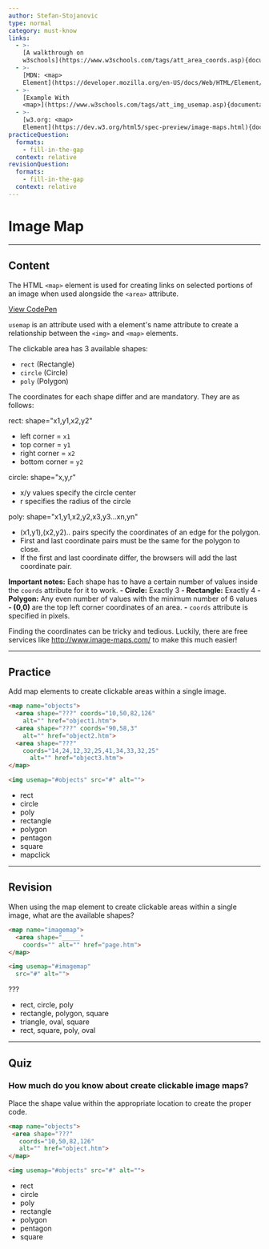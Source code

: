 ```yaml
---
author: Stefan-Stojanovic
type: normal
category: must-know
links:
  - >-
    [A walkthrough on
    w3schools](https://www.w3schools.com/tags/att_area_coords.asp){documentation}
  - >-
    [MDN: <map>
    Element](https://developer.mozilla.org/en-US/docs/Web/HTML/Element/map){documentation}
  - >-
    [Example With
    <map>](https://www.w3schools.com/tags/att_img_usemap.asp){documentation}
  - >-
    [w3.org: <map>
    Element](https://dev.w3.org/html5/spec-preview/image-maps.html){documentation}
practiceQuestion:
  formats:
    - fill-in-the-gap
  context: relative
revisionQuestion:
  formats:
    - fill-in-the-gap
  context: relative
---
```


# Image Map


---

## Content

The HTML `<map>` element is used for creating links on selected portions of an image when used alongside the `<area>` attribute.

[View CodePen](https://codepen.io/enkidevs/pen/ajbxbX)

`usemap` is an attribute used with a <map> element's name attribute to create a relationship between the `<img>` and `<map>` elements.

The clickable area has 3 available shapes:

- `rect` (Rectangle)
- `circle` (Circle)
- `poly` (Polygon)

The coordinates for each shape differ and are mandatory. They are as follows:

rect: shape="x1,y1,x2,y2"

- left corner = `x1`
- top corner = `y1`
- right corner = `x2`
- bottom corner = `y2`

circle: shape="x,y,r"

- x/y values specify the circle center
- r specifies the radius of the circle

poly: shape="x1,y1,x2,y2,x3,y3...xn,yn"

- (x1,y1),(x2,y2).. pairs specify the coordinates of an edge for the polygon.
- First and last coordinate pairs must be the same for the polygon to close.
- If the first and last coordinate differ, the browsers will add the last coordinate pair.

**Important notes:** Each shape has to have a certain number of values inside the `coords` attribute for it to work.
  **- Circle:** Exactly 3
  **- Rectangle:** Exactly 4
  **- Polygon:** Any even number of values with the minimum number of 6 values
  **- (0,0)** are the top left corner coordinates of an area.
  **-** `coords` attribute is specified in pixels.

Finding the coordinates can be tricky and tedious. Luckily, there are free services like <http://www.image-maps.com/> to make this much easier!


---

## Practice

Add map elements to create clickable areas within a single image.

```html
<map name="objects">
  <area shape="???" coords="10,50,82,126"
    alt="" href="object1.htm">
  <area shape="???" coords="90,58,3"
    alt="" href="object2.htm">
  <area shape="???"
    coords="14,24,12,32,25,41,34,33,32,25"
      alt="" href="object3.htm">
</map>

<img usemap="#objects" src="#" alt="">
```

- rect
- circle
- poly
- rectangle
- polygon
- pentagon
- square
- mapclick


---

## Revision

When using the map element to create clickable areas within a single image, what are the available shapes?

```html
<map name="imagemap">
  <area shape="_____"
    coords="" alt="" href="page.htm">
</map>

<img usemap="#imagemap"
  src="#" alt="">
```

???

- rect, circle, poly
- rectangle, polygon, square
- triangle, oval, square
- rect, square, poly, oval


---

## Quiz

### How much do you know about create clickable image maps?


Place the shape value within the appropriate location to create the proper code.

```html
<map name="objects">
 <area shape="???"
   coords="10,50,82,126"
   alt="" href="object.htm">
</map>

<img usemap="#objects" src="#" alt="">
```

- rect
- circle
- poly
- rectangle
- polygon
- pentagon
- square
